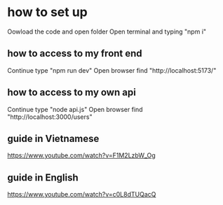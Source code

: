 # how to set up
Oowload the code and open folder
Open terminal and typing "npm i"

## how to access to my front end
Continue type "npm run dev"
Open browser find "http://localhost:5173/"

## how to access to my own api
Continue type "node api.js"
Open browser find "http://localhost:3000/users"

## guide in Vietnamese
https://www.youtube.com/watch?v=F1M2LzbW_Og

## guide in English
https://www.youtube.com/watch?v=c0L8dTUQacQ
